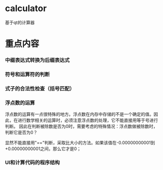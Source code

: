 # calculator
基于qt的计算器

# 重点内容
### 中缀表达式转换为后缀表达式
### 符号和运算符的判断
### 式子的合法性检查（括号匹配）
### 浮点数的运算
浮点数的运算有一点很特殊的地方。浮点数在内存中存储的不是一个确定的值。因此，在进行数学相关的运算时，必须注意浮点数的处理，它不能直接用等于号进行判断。
因此在判断被除数是否为0时，需要考虑的特殊情况：浮点数做被除数时，判断它是否为0？

显然不能直接用"=="判断，采取比大小的方法。如果该值在-0.00000000001到+0.00000000001之间，那么它才是0；

### UI和计算代码的程序结构
